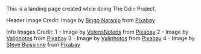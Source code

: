 This is a landing page created while doing The Odin Project.

Header Image Credit: Image by <a href="https://pixabay.com/users/bingodesigns-213864/?utm_source=link-attribution&amp;utm_medium=referral&amp;utm_campaign=image&amp;utm_content=398342">Bingo Naranjo</a> from <a href="https://pixabay.com/?utm_source=link-attribution&amp;utm_medium=referral&amp;utm_campaign=image&amp;utm_content=398342">Pixabay</a>

Info Images Credit:
1 - Image by <a href="https://pixabay.com/users/volensnolens-13096260/?utm_source=link-attribution&amp;utm_medium=referral&amp;utm_campaign=image&amp;utm_content=4561421">VolensNolens</a> from <a href="https://pixabay.com/?utm_source=link-attribution&amp;utm_medium=referral&amp;utm_campaign=image&amp;utm_content=4561421">Pixabay</a>
2 - Image by <a href="https://pixabay.com/users/valiphotos-1720744/?utm_source=link-attribution&amp;utm_medium=referral&amp;utm_campaign=image&amp;utm_content=1072821">Valiphotos</a> from <a href="https://pixabay.com/?utm_source=link-attribution&amp;utm_medium=referral&amp;utm_campaign=image&amp;utm_content=1072821">Pixabay</a>
3 - Image by <a href="https://pixabay.com/users/valiphotos-1720744/?utm_source=link-attribution&amp;utm_medium=referral&amp;utm_campaign=image&amp;utm_content=1072823">Valiphotos</a> from <a href="https://pixabay.com/?utm_source=link-attribution&amp;utm_medium=referral&amp;utm_campaign=image&amp;utm_content=1072823">Pixabay</a>
4 - Image by <a href="https://pixabay.com/users/stevepb-282134/?utm_source=link-attribution&amp;utm_medium=referral&amp;utm_campaign=image&amp;utm_content=404072">Steve Buissinne</a> from <a href="https://pixabay.com/?utm_source=link-attribution&amp;utm_medium=referral&amp;utm_campaign=image&amp;utm_content=404072">Pixabay</a>